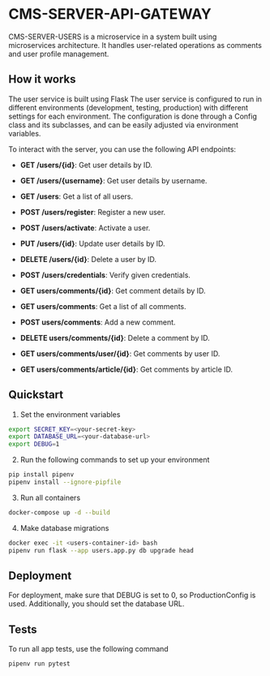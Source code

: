 # CMS-SERVER-API-GATEWAY

CMS-SERVER-USERS is a microservice in a system built using microservices architecture. It handles user-related operations as comments and user profile management.

## How it works

The user service is built using Flask The user service is configured to run in different environments (development, testing, production) with different settings for each environment. The configuration is done through a Config class and its subclasses, and can be easily adjusted via environment variables.

To interact with the server, you can use the following API endpoints:

- **GET /users/{id}**: Get user details by ID.
- **GET /users/{username}**: Get user details by username.
- **GET /users**: Get a list of all users.
- **POST /users/register**: Register a new user.
- **POST /users/activate**: Activate a user.
- **PUT /users/{id}**: Update user details by ID.
- **DELETE /users/{id}**: Delete a user by ID.
- **POST /users/credentials**: Verify given credentials.

- **GET users/comments/{id}**: Get comment details by ID.
- **GET users/comments**: Get a list of all comments.
- **POST users/comments**: Add a new comment.
- **DELETE users/comments/{id}**: Delete a comment by ID.
- **GET users/comments/user/{id}**: Get comments by user ID.
- **GET users/comments/article/{id}**: Get comments by article ID.

## Quickstart

1. Set the environment variables

```bash
export SECRET_KEY=<your-secret-key>
export DATABASE_URL=<your-database-url>
export DEBUG=1
```

2. Run the following commands to set up your environment

```bash
pip install pipenv
pipenv install --ignore-pipfile
```

3. Run all containers

```bash
docker-compose up -d --build
```

4. Make database migrations

```bash
docker exec -it <users-container-id> bash
pipenv run flask --app users.app.py db upgrade head
```

## Deployment

For deployment, make sure that DEBUG is set to 0, so ProductionConfig is used. Additionally, you should set the database URL.

## Tests

To run all app tests, use the following command

```bash
pipenv run pytest
```
